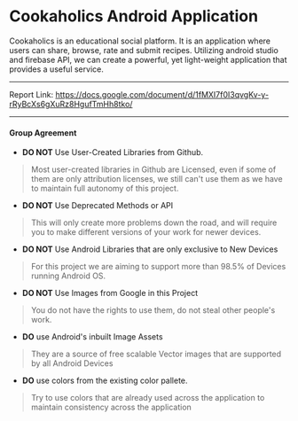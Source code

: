 # Cookaholics Android Application

Cookaholics is an educational social platform. 
It is an application where users can share, browse, rate and submit recipes. 
Utilizing android studio and firebase API, we can create a powerful, yet light-weight application that provides a useful service.

---

Report Link: https://docs.google.com/document/d/1fMXI7f0I3qvgKv-y-rRyBcXs6gXuRz8HgufTmHh8tko/

---

#### Group Agreement

- **DO NOT** Use User-Created Libraries from Github. 
>   Most user-created libraries in Github are Licensed, even if some of them are only attribution licenses, we still can't use them as we have to maintain full autonomy of this project.
- **DO NOT** Use Deprecated Methods or API
> This will only create more problems down the road, and will require you to make different versions of your work for newer devices. 
- **DO NOT** Use Android Libraries that are only exclusive to New Devices
> For this project we are aiming to support more than 98.5% of Devices running Android OS.
- **DO NOT** Use Images from Google in this Project
> You do not have the rights to use them, do not steal other people's work.


- **DO** use Android's inbuilt Image Assets
> They are a source of free scalable Vector images that are supported by all Android Devices
- **DO** use colors from the existing color pallete.
> Try to use colors that are already used across the application to maintain consistency across the application
